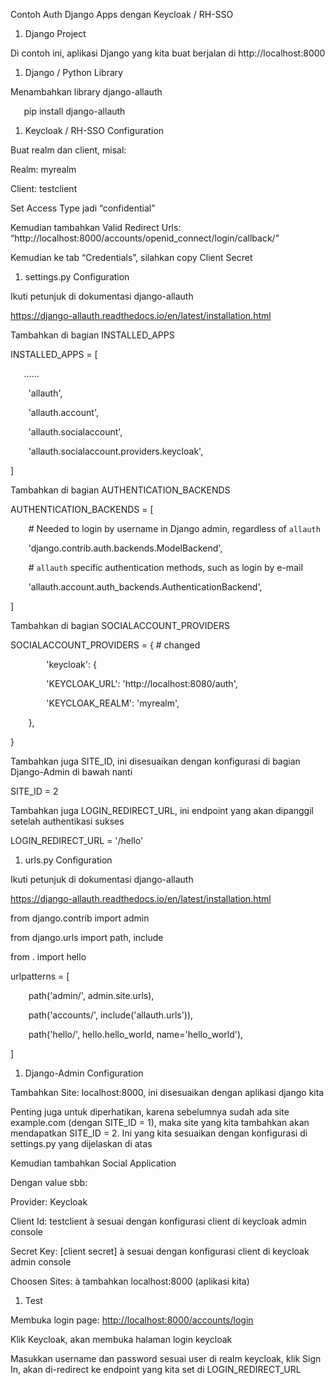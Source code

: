 ﻿Contoh Auth Django Apps dengan Keycloak / RH-SSO

1. Django Project

Di contoh ini, aplikasi Django yang kita buat berjalan di http://localhost:8000

1. Django / Python Library

Menambahkan library django-allauth

`	`pip install django-allauth

1. Keycloak / RH-SSO Configuration

Buat realm dan client, misal:

Realm: myrealm

Client: testclient


Set Access Type jadi “confidential”

Kemudian tambahkan Valid Redirect Urls: “http://localhost:8000/accounts/openid\_connect/login/callback/”



Kemudian ke tab “Credentials”, silahkan copy Client Secret



1. settings.py Configuration

Ikuti petunjuk di dokumentasi django-allauth

<https://django-allauth.readthedocs.io/en/latest/installation.html>

Tambahkan di bagian INSTALLED\_APPS

INSTALLED\_APPS = [

`	`……

`    `'allauth',

`    `'allauth.account',

`    `'allauth.socialaccount',

`    `'allauth.socialaccount.providers.keycloak',

]

Tambahkan di bagian AUTHENTICATION\_BACKENDS

AUTHENTICATION\_BACKENDS = [

`    `# Needed to login by username in Django admin, regardless of `allauth`

`    `'django.contrib.auth.backends.ModelBackend',

`    `# `allauth` specific authentication methods, such as login by e-mail

`    `'allauth.account.auth\_backends.AuthenticationBackend',

]

Tambahkan di bagian SOCIALACCOUNT\_PROVIDERS

SOCIALACCOUNT\_PROVIDERS = { # changed

`        `'keycloak': {

`        `'KEYCLOAK\_URL': 'http://localhost:8080/auth',

`        `'KEYCLOAK\_REALM': 'myrealm',

`    `},

}

Tambahkan juga SITE\_ID, ini disesuaikan dengan konfigurasi di bagian Django-Admin di bawah nanti

SITE\_ID = 2


Tambahkan juga LOGIN\_REDIRECT\_URL, ini endpoint yang akan dipanggil setelah authentikasi sukses

LOGIN\_REDIRECT\_URL = '/hello'


1. urls.py Configuration

Ikuti petunjuk di dokumentasi django-allauth

<https://django-allauth.readthedocs.io/en/latest/installation.html>

from django.contrib import admin

from django.urls import path, include

from . import hello

urlpatterns = [

`    `path('admin/', admin.site.urls),

`    `path('accounts/', include('allauth.urls')),

`    `path('hello/', hello.hello\_world, name='hello\_world'),

]

1. Django-Admin Configuration

Tambahkan Site: localhost:8000, ini disesuaikan dengan aplikasi django kita




Penting juga untuk diperhatikan, karena sebelumnya sudah ada site example.com (dengan SITE\_ID = 1), maka site yang kita tambahkan akan mendapatkan SITE\_ID = 2. Ini yang kita sesuaikan dengan konfigurasi di settings.py yang dijelaskan di atas

Kemudian tambahkan Social Application



Dengan value sbb:

Provider: Keycloak

Client Id: testclient à sesuai dengan konfigurasi client di keycloak admin console

Secret Key: [client secret] à sesuai dengan konfigurasi client di keycloak admin console

Choosen Sites: à tambahkan localhost:8000 (aplikasi kita)

1. Test

Membuka login page: <http://localhost:8000/accounts/login>

Klik Keycloak, akan membuka halaman login keycloak


Masukkan username dan password sesuai user di realm keycloak, klik Sign In, akan di-redirect ke endpoint yang kita set di LOGIN\_REDIRECT\_URL


